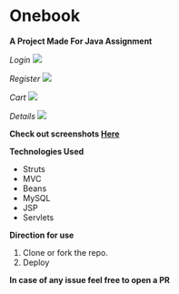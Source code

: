 # Onebook

**A Project Made For Java Assignment**

*Login*
<img src="https://raw.githubusercontent.com/naseemali925/OneBook/master/screenshots/login.PNG">

*Register*
<img src="https://raw.githubusercontent.com/naseemali925/OneBook/master/screenshots/register.PNG">

*Cart*
<img src="https://raw.githubusercontent.com/naseemali925/OneBook/master/screenshots/cart.PNG">

*Details*
<img src="https://raw.githubusercontent.com/naseemali925/OneBook/master/screenshots/details.PNG">

**Check out screenshots <a href="https://imgur.com/a/m7XuTX9">Here</a>**

**Technologies Used**
<ul>
  <li>Struts</li>
  <li>MVC</li>
  <li>Beans</li>
  <li>MySQL</li>
  <li>JSP</li>
  <li>Servlets</li>
 </ul>
 
 **Direction for use**
 <ol>
	<li>Clone or fork the repo.</li>
  <li>Deploy</li>
 </ol>

**In case of any issue feel free to open a PR**
